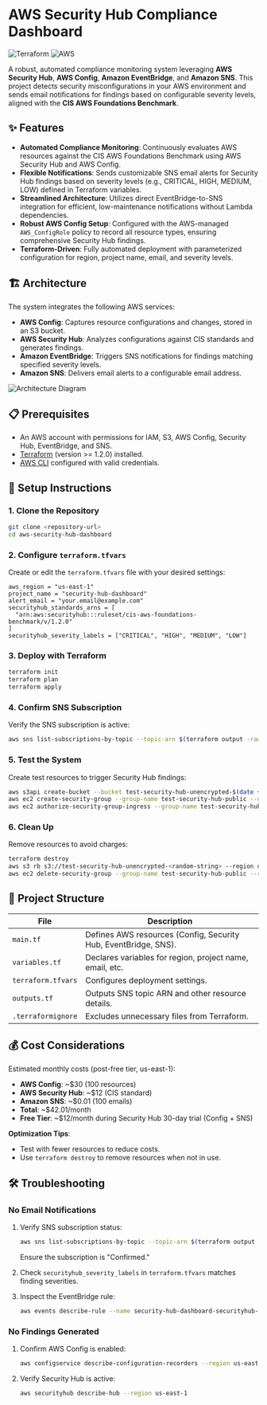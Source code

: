 # AWS Security Hub Compliance Dashboard

![Terraform](https://img.shields.io/badge/Terraform-1.2.0+-623CE4?logo=terraform)
![AWS](https://img.shields.io/badge/AWS-Cloud-orange?logo=amazonaws)

A robust, automated compliance monitoring system leveraging **AWS Security Hub**, **AWS Config**, **Amazon EventBridge**, and **Amazon SNS**. This project detects security misconfigurations in your AWS environment and sends email notifications for findings based on configurable severity levels, aligned with the **CIS AWS Foundations Benchmark**.

## ✨ Features

- **Automated Compliance Monitoring**: Continuously evaluates AWS resources against the CIS AWS Foundations Benchmark using AWS Security Hub and AWS Config.
- **Flexible Notifications**: Sends customizable SNS email alerts for Security Hub findings based on severity levels (e.g., CRITICAL, HIGH, MEDIUM, LOW) defined in Terraform variables.
- **Streamlined Architecture**: Utilizes direct EventBridge-to-SNS integration for efficient, low-maintenance notifications without Lambda dependencies.
- **Robust AWS Config Setup**: Configured with the AWS-managed `AWS_ConfigRole` policy to record all resource types, ensuring comprehensive Security Hub findings.
- **Terraform-Driven**: Fully automated deployment with parameterized configuration for region, project name, email, and severity levels.

## 🏗️ Architecture

The system integrates the following AWS services:

- **AWS Config**: Captures resource configurations and changes, stored in an S3 bucket.
- **AWS Security Hub**: Analyzes configurations against CIS standards and generates findings.
- **Amazon EventBridge**: Triggers SNS notifications for findings matching specified severity levels.
- **Amazon SNS**: Delivers email alerts to a configurable email address.

![Architecture Diagram](https://via.placeholder.com/600x200?text=AWS+Security+Hub+Architecture)

## 📋 Prerequisites

- An AWS account with permissions for IAM, S3, AWS Config, Security Hub, EventBridge, and SNS.
- [Terraform](https://www.terraform.io/downloads.html) (version >= 1.2.0) installed.
- [AWS CLI](https://aws.amazon.com/cli/) configured with valid credentials.

## 🚀 Setup Instructions

### 1. Clone the Repository

```bash
git clone <repository-url>
cd aws-security-hub-dashboard
```

### 2. Configure `terraform.tfvars`

Create or edit the `terraform.tfvars` file with your desired settings:

```hcl
aws_region = "us-east-1"
project_name = "security-hub-dashboard"
alert_email = "your.email@example.com"
securityhub_standards_arns = [
  "arn:aws:securityhub:::ruleset/cis-aws-foundations-benchmark/v/1.2.0"
]
securityhub_severity_labels = ["CRITICAL", "HIGH", "MEDIUM", "LOW"]
```

### 3. Deploy with Terraform

```bash
terraform init
terraform plan
terraform apply
```

### 4. Confirm SNS Subscription

Verify the SNS subscription is active:

```bash
aws sns list-subscriptions-by-topic --topic-arn $(terraform output -raw sns_topic_arn) --region us-east-1
```

### 5. Test the System

Create test resources to trigger Security Hub findings:

```bash
aws s3api create-bucket --bucket test-security-hub-unencrypted-$(date +%s) --region us-east-1
aws ec2 create-security-group --group-name test-security-hub-public --description "Test public SG" --region us-east-1
aws ec2 authorize-security-group-ingress --group-name test-security-hub-public --protocol -1 --port -1 --cidr 0.0.0/0 --region us-east-1
```

### 6. Clean Up

Remove resources to avoid charges:

```bash
terraform destroy
aws s3 rb s3://test-security-hub-unencrypted-<random-string> --region us-east-1
aws ec2 delete-security-group --group-name test-security-hub-public --region us-east-1
```

## 📂 Project Structure

| File                | Description                                              |
|---------------------|----------------------------------------------------------|
| `main.tf`           | Defines AWS resources (Config, Security Hub, EventBridge, SNS). |
| `variables.tf`      | Declares variables for region, project name, email, etc.  |
| `terraform.tfvars`  | Configures deployment settings.                          |
| `outputs.tf`        | Outputs SNS topic ARN and other resource details.        |
| `.terraformignore`  | Excludes unnecessary files from Terraform.               |

## 💰 Cost Considerations

Estimated monthly costs (post-free tier, us-east-1):

- **AWS Config**: ~$30 (100 resources)
- **AWS Security Hub**: ~$12 (CIS standard)
- **Amazon SNS**: ~$0.01 (100 emails)
- **Total**: ~$42.01/month
- **Free Tier**: ~$12/month during Security Hub 30-day trial (Config + SNS)

**Optimization Tips**:
- Test with fewer resources to reduce costs.
- Use `terraform destroy` to remove resources when not in use.

## 🛠️ Troubleshooting

### No Email Notifications

1. Verify SNS subscription status:
   ```bash
   aws sns list-subscriptions-by-topic --topic-arn $(terraform output -raw sns_topic_arn) --region us-east-1
   ```
   Ensure the subscription is "Confirmed."

2. Check `securityhub_severity_labels` in `terraform.tfvars` matches finding severities.

3. Inspect the EventBridge rule:
   ```bash
   aws events describe-rule --name security-hub-dashboard-securityhub-findings --region us-east-1
   ```

### No Findings Generated

1. Confirm AWS Config is enabled:
   ```bash
   aws configservice describe-configuration-recorders --region us-east-1
   ```

2. Verify Security Hub is active:
   ```bash
   aws securityhub describe-hub --region us-east-1
   ```